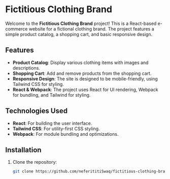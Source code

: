 # Fictitious Clothing Brand

Welcome to the **Fictitious Clothing Brand** project! This is a React-based e-commerce website for a fictional clothing brand. The project features a simple product catalog, a shopping cart, and basic responsive design.

## Features

- **Product Catalog**: Display various clothing items with images and descriptions.
- **Shopping Cart**: Add and remove products from the shopping cart.
- **Responsive Design**: The site is designed to be mobile-friendly, using Tailwind CSS for styling.
- **React & Webpack**: The project uses React for UI rendering, Webpack for bundling, and Tailwind for styling.

## Technologies Used

- **React**: For building the user interface.
- **Tailwind CSS**: For utility-first CSS styling.
- **Webpack**: For module bundling and optimizations.

## Installation

1. Clone the repository:
   ```bash
   git clone https://github.com/neferititiSwaq/fictitious-clothing-brand.git

